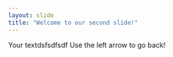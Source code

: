 ```yaml
---
layout: slide
title: "Welcome to our second slide!"
---
```

Your textdsfsdfsdf
Use the left arrow to go back!
